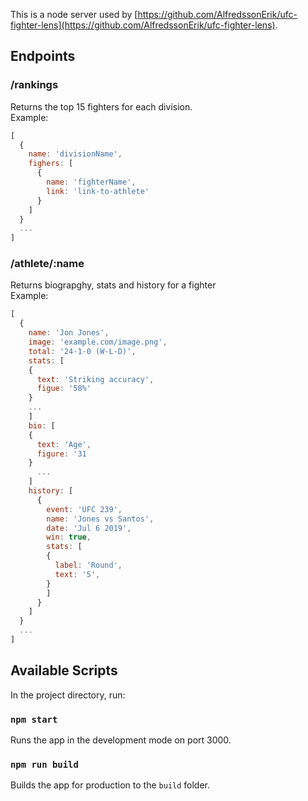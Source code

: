 This is a node server used by [https://github.com/AlfredssonErik/ufc-fighter-lens](https://github.com/AlfredssonErik/ufc-fighter-lens). 

## Endpoints

### /rankings
Returns the top 15 fighters for each division.<br>
Example:
```javascript
[
  {
    name: 'divisionName',
    fighers: [
      {
        name: 'fighterName',
        link: 'link-to-athlete'
      }
    ]
  }
  ...
]
```

### /athlete/:name
Returns biograpghy, stats and history for a fighter<br>
Example:
```javascript
[
  {
    name: 'Jon Jones',
    image: 'example.com/image.png',
    total: '24-1-0 (W-L-D)',
    stats: [
    {
	  text: 'Striking accuracy',
      figue: '58%'
	}
	...
    ]
    bio: [
    {
      text: 'Age',
      figure: '31
    }
      ...
    ]
    history: [
      {
        event: 'UFC 239',
        name: 'Jones vs Santos',
        date: 'Jul 6 2019',
        win: true,
        stats: [
        {
          label: 'Round',
          text: '5',
        }
        ]
      }
    ]
  }
  ...
]
```



## Available Scripts

In the project directory, run:

### `npm start`

Runs the app in the development mode on port 3000.

### `npm run build`

Builds the app for production to the `build` folder.